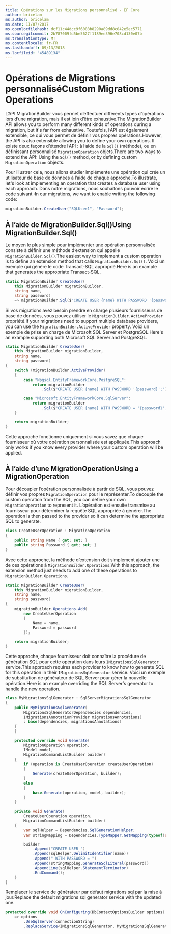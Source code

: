 ```yaml
---
title: Opérations sur les Migrations personnalisé - EF Core
author: bricelam
ms.author: bricelam
ms.date: 11/07/2017
ms.openlocfilehash: dcf11c44dcc9f6008b8290a89dd8c042e5ec5771
ms.sourcegitcommit: 2b787009fd5be5627f1189ee396e708cd130e07b
ms.translationtype: MT
ms.contentlocale: fr-FR
ms.lasthandoff: 09/13/2018
ms.locfileid: "45489134"
---
```

<a name="custom-migrations-operations"></a><span data-ttu-id="fcc87-102">Opérations de Migrations personnalisé</span><span class="sxs-lookup"><span data-stu-id="fcc87-102">Custom Migrations Operations</span></span>
============================
<span data-ttu-id="fcc87-103">L’API MigrationBuilder vous permet d’effectuer différents types d’opérations lors d’une migration, mais il est loin d’être exhaustive.</span><span class="sxs-lookup"><span data-stu-id="fcc87-103">The MigrationBuilder API allows you to perform many different kinds of operations during a migration, but it's far from exhaustive.</span></span> <span data-ttu-id="fcc87-104">Toutefois, l’API est également extensible, ce qui vous permet de définir vos propres opérations.</span><span class="sxs-lookup"><span data-stu-id="fcc87-104">However, the API is also extensible allowing you to define your own operations.</span></span> <span data-ttu-id="fcc87-105">Il existe deux façons d’étendre l’API : à l’aide de la `Sql()` (méthode), ou en définissant personnalisé `MigrationOperation` objets.</span><span class="sxs-lookup"><span data-stu-id="fcc87-105">There are two ways to extend the API: Using the `Sql()` method, or by defining custom `MigrationOperation` objects.</span></span>

<span data-ttu-id="fcc87-106">Pour illustrer cela, nous allons étudier implémente une opération qui crée un utilisateur de base de données à l’aide de chaque approche.</span><span class="sxs-lookup"><span data-stu-id="fcc87-106">To illustrate, let's look at implementing an operation that creates a database user using each approach.</span></span> <span data-ttu-id="fcc87-107">Dans notre migrations, nous souhaitons pouvoir écrire le code suivant :</span><span class="sxs-lookup"><span data-stu-id="fcc87-107">In our migrations, we want to enable writing the following code:</span></span>

``` csharp
migrationBuilder.CreateUser("SQLUser1", "Password");
```

<a name="using-migrationbuildersql"></a><span data-ttu-id="fcc87-108">À l’aide de MigrationBuilder.Sql()</span><span class="sxs-lookup"><span data-stu-id="fcc87-108">Using MigrationBuilder.Sql()</span></span>
----------------------------
<span data-ttu-id="fcc87-109">Le moyen le plus simple pour implémenter une opération personnalisée consiste à définir une méthode d’extension qui appelle `MigrationBuilder.Sql()`.</span><span class="sxs-lookup"><span data-stu-id="fcc87-109">The easiest way to implement a custom operation is to define an extension method that calls `MigrationBuilder.Sql()`.</span></span>
<span data-ttu-id="fcc87-110">Voici un exemple qui génère le code Transact-SQL approprié.</span><span class="sxs-lookup"><span data-stu-id="fcc87-110">Here is an example that generates the appropriate Transact-SQL.</span></span>

``` csharp
static MigrationBuilder CreateUser(
    this MigrationBuilder migrationBuilder,
    string name,
    string password)
    => migrationBuilder.Sql($"CREATE USER {name} WITH PASSWORD '{password}';");
```

<span data-ttu-id="fcc87-111">Si vos migrations avez besoin prendre en charge plusieurs fournisseurs de base de données, vous pouvez utiliser le `MigrationBuilder.ActiveProvider` propriété.</span><span class="sxs-lookup"><span data-stu-id="fcc87-111">If your migrations need to support multiple database providers, you can use the `MigrationBuilder.ActiveProvider` property.</span></span> <span data-ttu-id="fcc87-112">Voici un exemple de prise en charge de Microsoft SQL Server et PostgreSQL.</span><span class="sxs-lookup"><span data-stu-id="fcc87-112">Here's an example supporting both Microsoft SQL Server and PostgreSQL.</span></span>

``` csharp
static MigrationBuilder CreateUser(
    this MigrationBuilder migrationBuilder,
    string name,
    string password)
{
    switch (migrationBuilder.ActiveProvider)
    {
        case "Npgsql.EntityFrameworkCore.PostgreSQL":
            return migrationBuilder
                .Sql($"CREATE USER {name} WITH PASSWORD '{password}';");

        case "Microsoft.EntityFrameworkCore.SqlServer":
            return migrationBuilder
                .Sql($"CREATE USER {name} WITH PASSWORD = '{password}';");
    }

    return migrationBuilder;
}
```

<span data-ttu-id="fcc87-113">Cette approche fonctionne uniquement si vous savez que chaque fournisseur où votre opération personnalisée est appliquée.</span><span class="sxs-lookup"><span data-stu-id="fcc87-113">This approach only works if you know every provider where your custom operation will be applied.</span></span>

<a name="using-a-migrationoperation"></a><span data-ttu-id="fcc87-114">À l’aide d’une MigrationOperation</span><span class="sxs-lookup"><span data-stu-id="fcc87-114">Using a MigrationOperation</span></span>
---------------------------
<span data-ttu-id="fcc87-115">Pour découpler l’opération personnalisée à partir de SQL, vous pouvez définir vos propres `MigrationOperation` pour le représenter.</span><span class="sxs-lookup"><span data-stu-id="fcc87-115">To decouple the custom operation from the SQL, you can define your own `MigrationOperation` to represent it.</span></span> <span data-ttu-id="fcc87-116">L’opération est ensuite transmise au fournisseur pour déterminer la requête SQL appropriée à générer.</span><span class="sxs-lookup"><span data-stu-id="fcc87-116">The operation is then passed to the provider so it can determine the appropriate SQL to generate.</span></span>

``` csharp
class CreateUserOperation : MigrationOperation
{
    public string Name { get; set; }
    public string Password { get; set; }
}
```

<span data-ttu-id="fcc87-117">Avec cette approche, la méthode d’extension doit simplement ajouter une de ces opérations à `MigrationBuilder.Operations`.</span><span class="sxs-lookup"><span data-stu-id="fcc87-117">With this approach, the extension method just needs to add one of these operations to `MigrationBuilder.Operations`.</span></span>

``` csharp
static MigrationBuilder CreateUser(
    this MigrationBuilder migrationBuilder,
    string name,
    string password)
{
    migrationBuilder.Operations.Add(
        new CreateUserOperation
        {
            Name = name,
            Password = password
        });

    return migrationBuilder;
}
```

<span data-ttu-id="fcc87-118">Cette approche, chaque fournisseur doit connaître la procédure de génération SQL pour cette opération dans leurs `IMigrationsSqlGenerator` service.</span><span class="sxs-lookup"><span data-stu-id="fcc87-118">This approach requires each provider to know how to generate SQL for this operation in their `IMigrationsSqlGenerator` service.</span></span> <span data-ttu-id="fcc87-119">Voici un exemple de substitution de générateur de SQL Server pour gérer la nouvelle opération.</span><span class="sxs-lookup"><span data-stu-id="fcc87-119">Here is an example overriding the SQL Server's generator to handle the new operation.</span></span>

``` csharp
class MyMigrationsSqlGenerator : SqlServerMigrationsSqlGenerator
{
    public MyMigrationsSqlGenerator(
        MigrationsSqlGeneratorDependencies dependencies,
        IMigrationsAnnotationProvider migrationsAnnotations)
        : base(dependencies, migrationsAnnotations)
    {
    }

    protected override void Generate(
        MigrationOperation operation,
        IModel model,
        MigrationCommandListBuilder builder)
    {
        if (operation is CreateUserOperation createUserOperation)
        {
            Generate(createUserOperation, builder);
        }
        else
        {
            base.Generate(operation, model, builder);
        }
    }

    private void Generate(
        CreateUserOperation operation,
        MigrationCommandListBuilder builder)
    {
        var sqlHelper = Dependencies.SqlGenerationHelper;
        var stringMapping = Dependencies.TypeMapper.GetMapping(typeof(string));

        builder
            .Append("CREATE USER ")
            .Append(sqlHelper.DelimitIdentifier(name))
            .Append(" WITH PASSWORD = ")
            .Append(stringMapping.GenerateSqlLiteral(password))
            .AppendLine(sqlHelper.StatementTerminator)
            .EndCommand();
    }
}
```

<span data-ttu-id="fcc87-120">Remplacer le service de générateur par défaut migrations sql par la mise à jour.</span><span class="sxs-lookup"><span data-stu-id="fcc87-120">Replace the default migrations sql generator service with the updated one.</span></span>

``` csharp
protected override void OnConfiguring(DbContextOptionsBuilder options)
    => options
        .UseSqlServer(connectionString)
        .ReplaceService<IMigrationsSqlGenerator, MyMigrationsSqlGenerator>();
```
